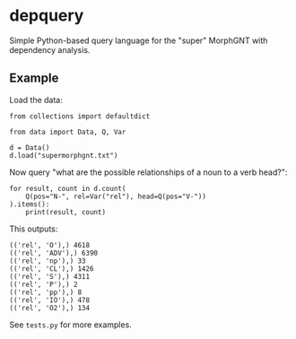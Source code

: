 # depquery

Simple Python-based query language for the "super" MorphGNT with dependency
analysis.

## Example

Load the data:

```
from collections import defaultdict

from data import Data, Q, Var

d = Data()
d.load("supermorphgnt.txt")
```

Now query "what are the possible relationships of a noun to a verb head?":

```
for result, count in d.count(
    Q(pos="N-", rel=Var("rel"), head=Q(pos="V-"))
).items():
    print(result, count)
```

This outputs:

```
(('rel', 'O'),) 4618
(('rel', 'ADV'),) 6390
(('rel', 'np'),) 33
(('rel', 'CL'),) 1426
(('rel', 'S'),) 4311
(('rel', 'P'),) 2
(('rel', 'pp'),) 8
(('rel', 'IO'),) 478
(('rel', 'O2'),) 134
```

See `tests.py` for more examples.
